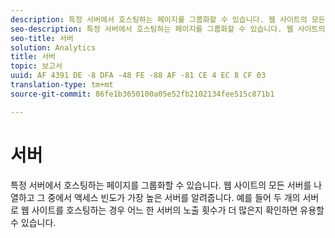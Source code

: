 ```yaml
---
description: 특정 서버에서 호스팅하는 페이지를 그룹화할 수 있습니다. 웹 사이트의 모든 서버를 나열하고 그 중에서 액세스 빈도가 가장 높은 서버를 알려줍니다. 예를 들어 두 개의 서버로 웹 사이트를 호스팅하는 경우 어느 한 서버의 노출 횟수가 더 많은지 확인하면 유용할 수 있습니다.
seo-description: 특정 서버에서 호스팅하는 페이지를 그룹화할 수 있습니다. 웹 사이트의 모든 서버를 나열하고 그 중에서 액세스 빈도가 가장 높은 서버를 알려줍니다. 예를 들어 두 개의 서버로 웹 사이트를 호스팅하는 경우 어느 한 서버의 노출 횟수가 더 많은지 확인하면 유용할 수 있습니다.
seo-title: 서버
solution: Analytics
title: 서버
topic: 보고서
uuid: AF 4391 DE -8 DFA -48 FE -88 AF -81 CE 4 EC 8 CF 03
translation-type: tm+mt
source-git-commit: 86fe1b3650100a05e52fb2102134fee515c871b1

---
```



# 서버

특정 서버에서 호스팅하는 페이지를 그룹화할 수 있습니다. 웹 사이트의 모든 서버를 나열하고 그 중에서 액세스 빈도가 가장 높은 서버를 알려줍니다. 예를 들어 두 개의 서버로 웹 사이트를 호스팅하는 경우 어느 한 서버의 노출 횟수가 더 많은지 확인하면 유용할 수 있습니다.

